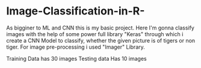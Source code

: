 # Image-Classification-in-R-

As bigginer to ML and  CNN this is my basic project.
Here I'm gonna classify  images with the help of some power full library "Keras" through which i create a CNN Model to classify,
whether the given picture is of tigers or non tiger.
For image pre-processing i used "Imager" Library.

Training Data has 30  images
Testing data Has 10 images

